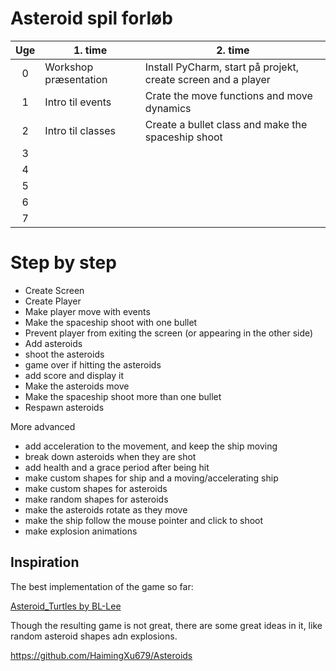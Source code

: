 # Asteroid spil forløb


| Uge | 1. time | 2. time |
|:-:|--|--|
| 0 | Workshop præsentation     | Install PyCharm, start på projekt, create screen and a player |
| 1 | Intro til events          | Crate the move functions and move dynamics  |
| 2 | Intro til classes         | Create a bullet class and make the spaceship shoot   |
| 3 |     |    |
| 4 |     |    |
| 5 |     |    |
| 6 |     |    |
| 7 |     |    |

# Step by step

- Create Screen
- Create Player
- Make player move with events
- Make the spaceship shoot with one bullet
- Prevent player from exiting the screen (or appearing in the other side)
- Add asteroids
- shoot the asteroids
- game over if hitting the asteroids
- add score and display it
- Make the asteroids move
- Make the spaceship shoot more than one bullet
- Respawn asteroids

More advanced
- add acceleration to the movement, and keep the ship moving
- break down asteroids when they are shot
- add health and a grace period after being hit
- make custom shapes for ship and a moving/accelerating ship
- make custom shapes for asteroids
- make random shapes for asteroids
- make the asteroids rotate as they move
- make the ship follow the mouse pointer and click to shoot
- make explosion animations



## Inspiration

The best implementation of the game so far:

[Asteroid_Turtles by BL-Lee](https://github.com/BL-Lee/Asteroid_Turtles/blob/master/Asteroids.py)

Though the resulting game is not great, there are some great ideas in it, like random asteroid shapes adn explosions.

https://github.com/HaimingXu679/Asteroids